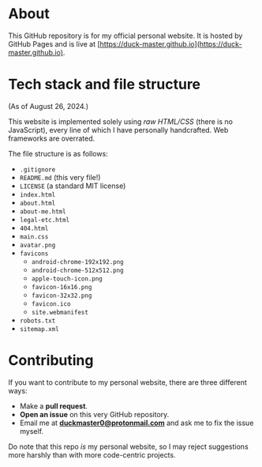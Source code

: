 # About #

This GitHub repository is for my official personal website. It is hosted by GitHub Pages and is live at [https://duck-master.github.io](https://duck-master.github.io).

# Tech stack and file structure #

(As of August 26, 2024.)

This website is implemented solely using *raw HTML/CSS* (there is no JavaScript), every line of which I have personally handcrafted. Web frameworks are overrated.

The file structure is as follows:

* `.gitignore`
* `README.md` (this very file!)
* `LICENSE` (a standard MIT license)
* `index.html`
* `about.html`
* `about-me.html`
* `legal-etc.html`
* `404.html`
* `main.css`
* `avatar.png`
* `favicons`
  * `android-chrome-192x192.png`
  * `android-chrome-512x512.png`
  * `apple-touch-icon.png`
  * `favicon-16x16.png`
  * `favicon-32x32.png`
  * `favicon.ico`
  * `site.webmanifest`
* `robots.txt`
* `sitemap.xml`

# Contributing #

If you want to contribute to my personal website, there are three different ways:

* Make a **pull request**.
* **Open an issue** on this very GitHub repository.
* Email me at **[duckmaster0@protonmail.com](mailto:duckmaster0@protonmail.com)** and ask me to fix the issue myself.

Do note that this repo *is* my personal website, so I may reject suggestions more harshly than with more code-centric projects.
